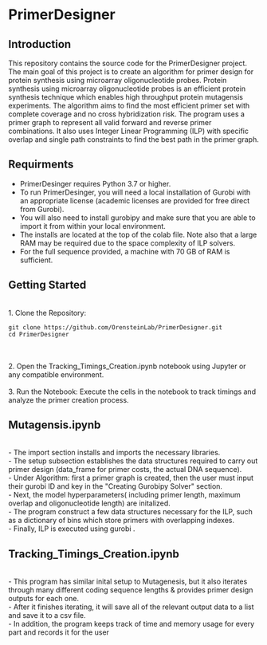 
# PrimerDesigner

## Introduction
 
This repository contains the source code for the PrimerDesigner project. 
The main goal of this project is to create an algorithm for primer design for protein synthesis using microarray oligonucleotide probes. 
Protein synthesis using microarray oligonucleotide probes is an efficient protein synthesis technique which enables high throughput protein mutagensis experiments.
The algorithm aims to find the most efficient primer set with complete coverage and no cross hybridization risk.
The program uses a primer graph to represent all valid forward and reverse primer combinations.
It also uses Integer Linear Programming (ILP) with specific  overlap and single path constraints to find the best path in the primer graph.


## Requirments

- PrimerDesinger requires Python 3.7 or higher.<br>
- To run PrimerDesinger, you will need a local installation of Gurobi with an appropriate license (academic licenses are provided for free direct from Gurobi).<br>
- You will also need to install gurobipy and make sure that you are able to import it from within your local environment.<br>
- The installs are located at the top of the colab file. Note also that a large RAM may be required due to the space complexity of ILP solvers. <br>
- For the full sequence provided, a machine with 70 GB of RAM is sufficient. <br>

## Getting Started
<br>
1. Clone the Repository:

   ```
   git clone https://github.com/OrensteinLab/PrimerDesigner.git
   cd PrimerDesigner
   ```
<br>
<br>
2. Open the Tracking_Timings_Creation.ipynb notebook using Jupyter or any compatible environment.
<br>
<br>
3. Run the Notebook:
   Execute the cells in the notebook to track timings and analyze the primer creation process.


## Mutagensis.ipynb
<br>
- The import section installs and imports the necessary libraries. <br> 
- The setup subsection establishes the data structures required to carry out primer design (data_frame for primer costs, the actual DNA sequence).  <br> 
- Under Algorithm: first a primer graph is created, then the user must input their gurobi ID and key in the "Creating Gurobipy Solver" section. <br> 
- Next, the model hyperparameters( including primer length, maximum overlap and oligonucleotide length) are initalized.  <br> 
- The program construct a few data structures necessary for the ILP, such as a dictionary of bins which store primers with overlapping indexes.<br>
- Finally, ILP is executed using gurobi . 


## Tracking_Timings_Creation.ipynb
<br>
- This program has similar inital setup to Mutagenesis, but it also iterates through many different coding sequence lengths & provides primer design outputs for each one. <br>
- After it finishes iterating, it will save all of the relevant output data to a list and save it to a csv file.<br>
- In addition, the program keeps track of time and memory usage for every part and records it for the user<br>


